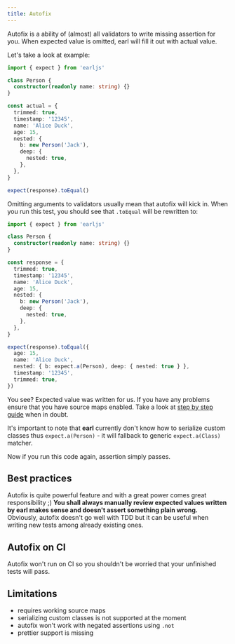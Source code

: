 ```yaml
---
title: Autofix
---
```


Autofix is a ability of (almost) all validators to write missing assertion for
you. When expected value is omitted, earl will fill it out with actual value.

Let's take a look at example:

```typescript
import { expect } from 'earljs'

class Person {
  constructor(readonly name: string) {}
}

const actual = {
  trimmed: true,
  timestamp: '12345',
  name: 'Alice Duck',
  age: 15,
  nested: {
    b: new Person('Jack'),
    deep: {
      nested: true,
    },
  },
}

expect(response).toEqual()
```

Omitting arguments to validators usually mean that autofix will kick in. When
you run this test, you should see that `.toEqual` will be rewritten to:

```typescript
import { expect } from 'earljs'

class Person {
  constructor(readonly name: string) {}
}

const response = {
  trimmed: true,
  timestamp: '12345',
  name: 'Alice Duck',
  age: 15,
  nested: {
    b: new Person('Jack'),
    deep: {
      nested: true,
    },
  },
}

expect(response).toEqual({
  age: 15,
  name: 'Alice Duck',
  nested: { b: expect.a(Person), deep: { nested: true } },
  timestamp: '12345',
  trimmed: true,
})
```

You see? Expected value was written for us. If you have any problems ensure that
you have source maps enabled. Take a look at
[step by step guide](../introduction/step-by-step-guide) when in doubt.

It's important to note that **earl** currently don't know how to serialize
custom classes thus `expect.a(Person)` - it will fallback to generic
`expect.a(Class)` matcher.

Now if you run this code again, assertion simply passes.

## Best practices

Autofix is quite powerful feature and with a great power comes great
responsibility ;) **You shall always manually review expected values written by
earl makes sense and doesn't assert something plain wrong.** Obviously, autofix
doesn't go well with TDD but it can be useful when writing new tests among
already existing ones.

## Autofix on CI

Autofix won't run on CI so you shouldn't be worried that your unfinished tests
will pass.

## Limitations

- requires working source maps
- serializing custom classes is not supported at the moment
- autofix won't work with negated assertions using `.not`
- prettier support is missing
